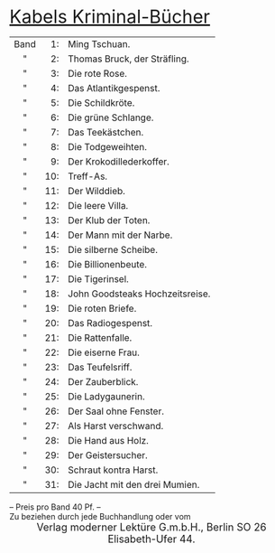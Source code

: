 <div style="font-size: xx-large; text-decoration: underline;">Kabels Kriminal-Bücher</div>

<table style="table-layout:fixed;">
<tr><td style="text-align: center;">Band</td><td style="text-align: right;"> 1:</td><td>Ming Tschuan.</td></tr>
<tr><td style="text-align: center;">  " </td><td style="text-align: right;"> 2:</td><td>Thomas Bruck, der Sträfling.</td></tr>
<tr><td style="text-align: center;">  " </td><td style="text-align: right;"> 3:</td><td>Die rote Rose.</td></tr>
<tr><td style="text-align: center;">  " </td><td style="text-align: right;"> 4:</td><td>Das Atlantikgespenst.</td></tr>
<tr><td style="text-align: center;">  " </td><td style="text-align: right;"> 5:</td><td>Die Schildkröte.</td></tr>
<tr><td style="text-align: center;">  " </td><td style="text-align: right;"> 6:</td><td>Die grüne Schlange.</td></tr>
<tr><td style="text-align: center;">  " </td><td style="text-align: right;"> 7:</td><td>Das Teekästchen.</td></tr>
<tr><td style="text-align: center;">  " </td><td style="text-align: right;"> 8:</td><td>Die Todgeweihten.</td></tr>
<tr><td style="text-align: center;">  " </td><td style="text-align: right;"> 9:</td><td>Der Krokodillederkoffer.</td></tr>
<tr><td style="text-align: center;">  " </td><td style="text-align: right;">10:</td><td>Treff-As.</td></tr>
<tr><td style="text-align: center;">  " </td><td style="text-align: right;">11:</td><td>Der Wilddieb.</td></tr>
<tr><td style="text-align: center;">  " </td><td style="text-align: right;">12:</td><td>Die leere Villa.</td></tr>
<tr><td style="text-align: center;">  " </td><td style="text-align: right;">13:</td><td>Der Klub der Toten.</td></tr>
<tr><td style="text-align: center;">  " </td><td style="text-align: right;">14:</td><td>Der Mann mit der Narbe.</td></tr>
<tr><td style="text-align: center;">  " </td><td style="text-align: right;">15:</td><td>Die silberne Scheibe.</td></tr>
<tr><td style="text-align: center;">  " </td><td style="text-align: right;">16:</td><td>Die Billionenbeute.</td></tr>
<tr><td style="text-align: center;">  " </td><td style="text-align: right;">17:</td><td>Die Tigerinsel.</td></tr>
<tr><td style="text-align: center;">  " </td><td style="text-align: right;">18:</td><td>John Goodsteaks Hochzeitsreise.</td></tr>
<tr><td style="text-align: center;">  " </td><td style="text-align: right;">19:</td><td>Die roten Briefe.</td></tr>
<tr><td style="text-align: center;">  " </td><td style="text-align: right;">20:</td><td>Das Radiogespenst.</td></tr>
<tr><td style="text-align: center;">  " </td><td style="text-align: right;">21:</td><td>Die Rattenfalle.</td></tr>
<tr><td style="text-align: center;">  " </td><td style="text-align: right;">22:</td><td>Die eiserne Frau.</td></tr>
<tr><td style="text-align: center;">  " </td><td style="text-align: right;">23:</td><td>Das Teufelsriff.</td></tr>
<tr><td style="text-align: center;">  " </td><td style="text-align: right;">24:</td><td>Der Zauberblick.</td></tr>
<tr><td style="text-align: center;">  " </td><td style="text-align: right;">25:</td><td>Die Ladygaunerin.</td></tr>
<tr><td style="text-align: center;">  " </td><td style="text-align: right;">26:</td><td>Der Saal ohne Fenster.</td></tr>
<tr><td style="text-align: center;">  " </td><td style="text-align: right;">27:</td><td>Als Harst verschwand.</td></tr>
<tr><td style="text-align: center;">  " </td><td style="text-align: right;">28:</td><td>Die Hand aus Holz.</td></tr>
<tr><td style="text-align: center;">  " </td><td style="text-align: right;">29:</td><td>Der Geistersucher.</td></tr>
<tr><td style="text-align: center;">  " </td><td style="text-align: right;">30:</td><td>Schraut kontra Harst.</td></tr>
<tr><td style="text-align: center;">  " </td><td style="text-align: right;">31:</td><td>Die Jacht mit den drei Mumien.</td></tr>
</table>

<div style="text-align: justify;">
– Preis pro Band 40 Pf. –
</div>
<div style="text-align: justify;">
Zu beziehen durch jede Buchhandlung oder vom
</div>

<div style="font-size: large; text-align: center;">Verlag moderner Lektüre G.m.b.H., Berlin SO 26</div>
<div style="font-size: large; text-align: center;">Elisabeth-Ufer 44.</div>

